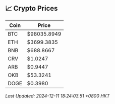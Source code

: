 ## 📈 Crypto Prices

| Coin | Price |
| ---- | ----- |
| BTC | $98035.8949 |
| ETH | $3699.3835 |
| BNB | $688.8667 |
| CRV | $1.0247 |
| ARB | $0.9447 |
| OKB | $53.3241 |
| DOGE | $0.3980 |

_Last Updated: 2024-12-11 18:24:03.51 +0800 HKT_